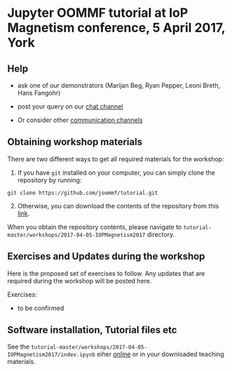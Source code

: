# Jupyter OOMMF tutorial at IoP Magnetism conference, 5 April 2017, York

## Help

- ask one of our demonstrators (Marijan Beg, Ryan Pepper, Leoni Breth, Hans Fangohr)

- post your query on our [chat channel](https://gitter.im/joommf/support)

- Or consider other [communication channels](http://joommf.github.io/contact.html)

## Obtaining workshop materials

There are two different ways to get all required materials for the workshop:

1. If you have `git` installed on your computer, you can simply clone the repository by running:
```
git clone https://github.com/joommf/tutorial.git
```

2. Otherwise, you can download the contents of the repository from this [link](https://github.com/joommf/tutorial/archive/master.zip).

When you obtain the repository contents, please navigate to `tutorial-master/workshops/2017-04-05-IOPMagnetism2017` directory.

## Exercises and Updates during the workshop

Here is the proposed set of exercises to follow. Any updates that are
required during the workshop will be posted here.

Exercises:
- to be confirmed

## Software installation, Tutorial files etc

See the `tutorial-master/workshops/2017-04-05-IOPMagnetism2017/index.ipynb` eiher
[online](https://github.com/joommf/tutorial/blob/master/workshops/2017-04-05-IOPMagnetism2017/index.ipynb) or
in your downloaded teaching materials.
